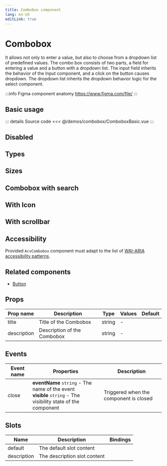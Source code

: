 ```yaml
---
title: Combobox component
lang: en-US
editLink: true
---
```


# Combobox

It allows not only to enter a value, but also to choose from a dropdown list of predefined values.
The combo box consists of two parts, a field for entering a value and a button with a dropdown list.
The input field inherits the behavior of the Input component, and a click on the button causes dropdown.
The dropdown list inherits the dropdown behavior logic for the select component.

:::info Figma component anatomy
https://www.figma.com/file/
:::

## Basic usage

<ComboboxBasic />

::: details Source code
<<< @/demos/combobox/ComboboxBasic.vue
:::

## Disabled

<ComboboxDisabled />

## Types

<ComboboxTypes />

## Sizes

<ComboboxSizes />

## Combobox with search

<ComboboxFilterable />

## With Icon

<ComboboxWithIcon />

## With scrollbar

<ComboboxWithScrollbar />

## Accessibility

Provided `AcvCombobox` component must adapt to the list of
[WAI-ARIA accessibility patterns](https://www.w3.org/WAI/ARIA/apg/patterns/combobox/).

## Related components

- [Button](/components/button/button.doc)

## Props

| Prop name   | Description                 | Type   | Values | Default |
| ----------- | --------------------------- | ------ | ------ | ------- |
| title       | Title of the Combobox       | string | -      |         |
| description | Description of the Combobox | string | -      |         |

## Events

| Event name | Properties                                                                                                      | Description                            |
| ---------- | --------------------------------------------------------------------------------------------------------------- | -------------------------------------- |
| close      | **eventName** `string` - The name of the event<br/>**visible** `string` - The visibility state of the component | Triggered when the component is closed |

## Slots

| Name        | Description                  | Bindings |
| ----------- | ---------------------------- | -------- |
| default     | The default slot content     |          |
| description | The description slot content |          |
